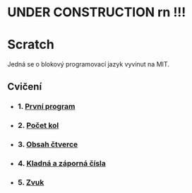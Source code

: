# UNDER CONSTRUCTION rn !!!

# Scratch
Jedná se o blokový programovací jazyk vyvinut na MIT.

## Cvičení
- ### 1. [První program](/cvi%C4%8Den%C3%AD/01-prvn%C3%AD_program/zad%C3%A1n%C3%AD.md)

- ### 2. [Počet kol](/cvi%C4%8Den%C3%AD/02-po%C4%8Det_kol/zadan%C3%AD.md)

- ### 3. [Obsah čtverce](/cvi%C4%8Den%C3%AD/03-obsah_%C4%8Dtverce/zad%C3%A1n%C3%AD.md)

- ### 4. [Kladná a záporná čísla](/cvi%C4%8Den%C3%AD/04-kladn%C3%A1_a_z%C3%A1porn%C3%A1_%C4%8D%C3%ADsla/zad%C3%A1n%C3%AD.md)

- ### 5. [Zvuk](/cvi%C4%8Den%C3%AD/05-zvuk/zad%C3%A1n%C3%AD.md)